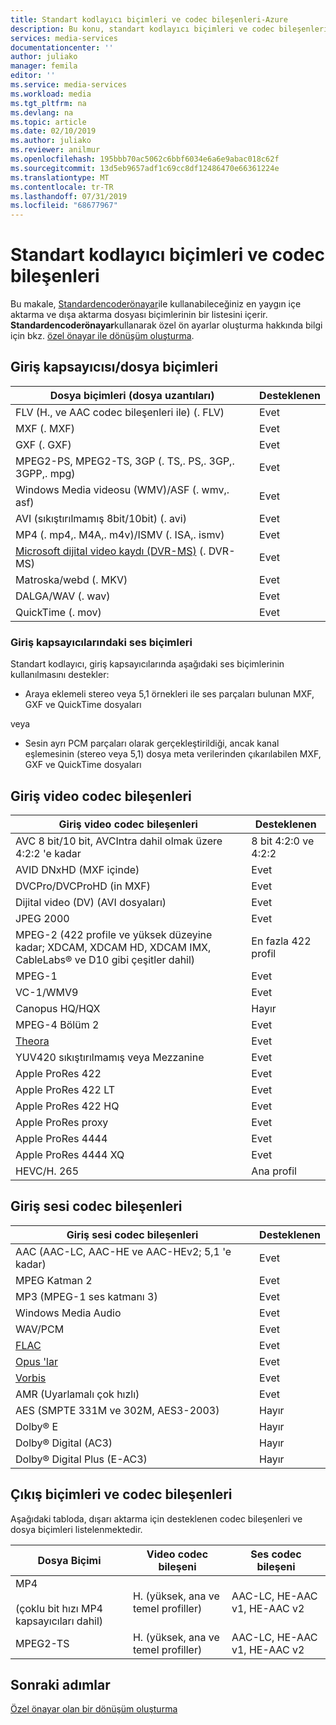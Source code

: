 ```yaml
---
title: Standart kodlayıcı biçimleri ve codec bileşenleri-Azure
description: Bu konu, standart kodlayıcı biçimleri ve codec bileşenleri için bir genel bakış sunar.
services: media-services
documentationcenter: ''
author: juliako
manager: femila
editor: ''
ms.service: media-services
ms.workload: media
ms.tgt_pltfrm: na
ms.devlang: na
ms.topic: article
ms.date: 02/10/2019
ms.author: juliako
ms.reviewer: anilmur
ms.openlocfilehash: 195bbb70ac5062c6bbf6034e6a6e9abac018c62f
ms.sourcegitcommit: 13d5eb9657adf1c69cc8df12486470e66361224e
ms.translationtype: MT
ms.contentlocale: tr-TR
ms.lasthandoff: 07/31/2019
ms.locfileid: "68677967"
---
```

# <a name="standard-encoder-formats-and-codecs"></a>Standart kodlayıcı biçimleri ve codec bileşenleri

Bu makale, [Standardencoderönayar](https://docs.microsoft.com/rest/api/media/transforms/createorupdate#standardencoderpreset)ile kullanabileceğiniz en yaygın içe aktarma ve dışa aktarma dosyası biçimlerinin bir listesini içerir. **Standardencoderönayar**kullanarak özel ön ayarlar oluşturma hakkında bilgi için bkz. [özel önayar ile dönüşüm oluşturma](customize-encoder-presets-how-to.md).

## <a name="input-containerfile-formats"></a>Giriş kapsayıcısı/dosya biçimleri

| Dosya biçimleri (dosya uzantıları) | Desteklenen |
| --- | --- |
| FLV (H., ve AAC codec bileşenleri ile) (. FLV) |Evet |
| MXF (. MXF) |Evet |
| GXF (. GXF) |Evet |
| MPEG2-PS, MPEG2-TS, 3GP (. TS,. PS,. 3GP,. 3GPP,. mpg) |Evet |
| Windows Media videosu (WMV)/ASF (. wmv,. asf) |Evet |
| AVI (sıkıştırılmamış 8bit/10bit) (. avi) |Evet |
| MP4 (. mp4,. M4A,. m4v)/ISMV (. ISA,. ismv) |Evet |
| [Microsoft dijital video kaydı (DVR-MS)](https://msdn.microsoft.com/library/windows/desktop/dd692984) (. DVR-MS) |Evet |
| Matroska/webd (. MKV) |Evet |
| DALGA/WAV (. wav) |Evet |
| QuickTime (. mov) |Evet |

### <a name="audio-formats-in-input-containers"></a>Giriş kapsayıcılarındaki ses biçimleri

Standart kodlayıcı, giriş kapsayıcılarında aşağıdaki ses biçimlerinin kullanılmasını destekler:

* Araya eklemeli stereo veya 5,1 örnekleri ile ses parçaları bulunan MXF, GXF ve QuickTime dosyaları

veya

* Sesin ayrı PCM parçaları olarak gerçekleştirildiği, ancak kanal eşlemesinin (stereo veya 5,1) dosya meta verilerinden çıkarılabilen MXF, GXF ve QuickTime dosyaları

## <a name="input-video-codecs"></a>Giriş video codec bileşenleri
| Giriş video codec bileşenleri | Desteklenen |
| --- | --- |
| AVC 8 bit/10 bit, AVCIntra dahil olmak üzere 4:2:2 'e kadar |8 bit 4:2:0 ve 4:2:2 |
| AVID DNxHD (MXF içinde) |Evet |
| DVCPro/DVCProHD (in MXF) |Evet |
| Dijital video (DV) (AVI dosyaları) |Evet |
| JPEG 2000 |Evet |
| MPEG-2 (422 profile ve yüksek düzeyine kadar; XDCAM, XDCAM HD, XDCAM IMX, CableLabs® ve D10 gibi çeşitler dahil) |En fazla 422 profil |
| MPEG-1 |Evet |
| VC-1/WMV9 |Evet |
| Canopus HQ/HQX |Hayır |
| MPEG-4 Bölüm 2 |Evet |
| [Theora](https://en.wikipedia.org/wiki/Theora) |Evet |
| YUV420 sıkıştırılmamış veya Mezzanine |Evet |
| Apple ProRes 422 |Evet |
| Apple ProRes 422 LT |Evet |
| Apple ProRes 422 HQ |Evet |
| Apple ProRes proxy |Evet |
| Apple ProRes 4444 |Evet |
| Apple ProRes 4444 XQ |Evet |
| HEVC/H. 265| Ana profil|

## <a name="input-audio-codecs"></a>Giriş sesi codec bileşenleri
| Giriş sesi codec bileşenleri | Desteklenen |
| --- | --- |
| AAC (AAC-LC, AAC-HE ve AAC-HEv2; 5,1 'e kadar) |Evet |
| MPEG Katman 2 |Evet |
| MP3 (MPEG-1 ses katmanı 3) |Evet |
| Windows Media Audio |Evet |
| WAV/PCM |Evet |
| [FLAC](https://en.wikipedia.org/wiki/FLAC)</a> |Evet |
| [Opus 'lar](https://go.microsoft.com/fwlink/?LinkId=822667) |Evet |
| [Vorbis](https://en.wikipedia.org/wiki/Vorbis)</a> |Evet |
| AMR (Uyarlamalı çok hızlı) |Evet |
| AES (SMPTE 331M ve 302M, AES3-2003) |Hayır |
| Dolby® E |Hayır |
| Dolby® Digital (AC3) |Hayır |
| Dolby® Digital Plus (E-AC3) |Hayır |

## <a name="output-formats-and-codecs"></a>Çıkış biçimleri ve codec bileşenleri
Aşağıdaki tabloda, dışarı aktarma için desteklenen codec bileşenleri ve dosya biçimleri listelenmektedir.

| Dosya Biçimi | Video codec bileşeni | Ses codec bileşeni |
| --- | --- | --- |
| MP4 <br/><br/>(çoklu bit hızı MP4 kapsayıcıları dahil) |H. (yüksek, ana ve temel profiller) |AAC-LC, HE-AAC v1, HE-AAC v2 |
| MPEG2-TS |H. (yüksek, ana ve temel profiller) |AAC-LC, HE-AAC v1, HE-AAC v2 |

## <a name="next-steps"></a>Sonraki adımlar

[Özel önayar olan bir dönüşüm oluşturma](customize-encoder-presets-how-to.md)
